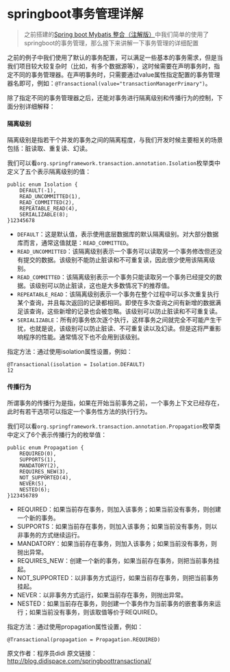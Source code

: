 # springboot事务管理详解

> 之前搭建的[Spring boot Mybatis 整合（注解版）](http://blog.csdn.net/winter_chen001/article/details/78622141)中我们简单的使用了springboot的事务管理，那么接下来讲解一下事务管理的详细配置

之前的例子中我们使用了默认的事务配置，可以满足一些基本的事务需求，但是当我们项目较大较复杂时（比如，有多个数据源等），这时候需要在声明事务时，指定不同的事务管理器。在声明事务时，只需要通过value属性指定配置的事务管理器名即可，例如：`@Transactional(value="transactionManagerPrimary")`。

除了指定不同的事务管理器之后，还能对事务进行隔离级别和传播行为的控制，下面分别详细解释：

#### 隔离级别

隔离级别是指若干个并发的事务之间的隔离程度，与我们开发时候主要相关的场景包括：脏读取、重复读、幻读。

我们可以看`org.springframework.transaction.annotation.Isolation`枚举类中定义了五个表示隔离级别的值：

```
public enum Isolation {
    DEFAULT(-1),
    READ_UNCOMMITTED(1),
    READ_COMMITTED(2),
    REPEATABLE_READ(4),
    SERIALIZABLE(8);
}12345678
```

- `DEFAULT`：这是默认值，表示使用底层数据库的默认隔离级别。对大部分数据库而言，通常这值就是：`READ_COMMITTED`。
- `READ_UNCOMMITTED`：该隔离级别表示一个事务可以读取另一个事务修改但还没有提交的数据。该级别不能防止脏读和不可重复读，因此很少使用该隔离级别。
- `READ_COMMITTED`：该隔离级别表示一个事务只能读取另一个事务已经提交的数据。该级别可以防止脏读，这也是大多数情况下的推荐值。
- `REPEATABLE_READ`：该隔离级别表示一个事务在整个过程中可以多次重复执行某个查询，并且每次返回的记录都相同。即使在多次查询之间有新增的数据满足该查询，这些新增的记录也会被忽略。该级别可以防止脏读和不可重复读。
- `SERIALIZABLE`：所有的事务依次逐个执行，这样事务之间就完全不可能产生干扰，也就是说，该级别可以防止脏读、不可重复读以及幻读。但是这将严重影响程序的性能。通常情况下也不会用到该级别。

指定方法：通过使用isolation属性设置，例如：

```
@Transactional(isolation = Isolation.DEFAULT)
12
```

#### 传播行为

所谓事务的传播行为是指，如果在开始当前事务之前，一个事务上下文已经存在，此时有若干选项可以指定一个事务性方法的执行行为。

我们可以看`org.springframework.transaction.annotation.Propagation`枚举类中定义了6个表示传播行为的枚举值：

```
public enum Propagation {
    REQUIRED(0),
    SUPPORTS(1),
    MANDATORY(2),
    REQUIRES_NEW(3),
    NOT_SUPPORTED(4),
    NEVER(5),
    NESTED(6);
}123456789
```

- REQUIRED：如果当前存在事务，则加入该事务；如果当前没有事务，则创建一个新的事务。
- SUPPORTS：如果当前存在事务，则加入该事务；如果当前没有事务，则以非事务的方式继续运行。
- MANDATORY：如果当前存在事务，则加入该事务；如果当前没有事务，则抛出异常。
- REQUIRES_NEW：创建一个新的事务，如果当前存在事务，则把当前事务挂起。
- NOT_SUPPORTED：以非事务方式运行，如果当前存在事务，则把当前事务挂起。
- NEVER：以非事务方式运行，如果当前存在事务，则抛出异常。
- NESTED：如果当前存在事务，则创建一个事务作为当前事务的嵌套事务来运行；如果当前没有事务，则该取值等价于REQUIRED。

指定方法：通过使用propagation属性设置，例如：

```
@Transactional(propagation = Propagation.REQUIRED)
```

原文作者：程序员didi 
原文链接：<http://blog.didispace.com/springboottransactional/>